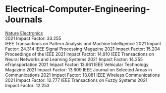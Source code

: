 # Electrical-Computer-Engineering-Journals


[Nature Electronics](https://proxy2.library.illinois.edu/login?url=https://www.nature.com/natelectron/) <br>
2021 Impact Factor: 33.255  <br>
IEEE Transactions on Pattern Analysis and Machine Intelligence
2021 Impact Factor: 24.314
IEEE Signal Processing Magazine
2021 Impact Factor: 15.204
Proceedings of the IEEE
2021 Impact Factor: 14.910
IEEE Transactions on Neural Networks and Learning Systems
2021 Impact Factor: 14.255
eTransportation
2021 Impact Factor: 13.661
IEEE Vehicular Technology Magazine
2021 Impact Factor: 13.609
IEEE Journal on Selected Areas in Communications
2021 Impact Factor: 13.081
IEEE Wireless Communications
2021 Impact Factor: 12.777
IEEE Transactions on Fuzzy Systems
2021 Impact Factor: 12.253
